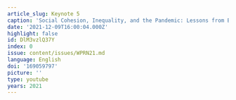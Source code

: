```yaml
---
article_slug: Keynote 5
caption: 'Social Cohesion, Inequality, and the Pandemic: Lessons from Brazil'
date: '2021-12-09T16:00:04.000Z'
highlight: false
id: DlM3vzlQ37Y
index: 0
issue: content/issues/WPRN21.md
language: English
doi: '169059797'
picture: ''
type: youtube
years: 2021
---
```

